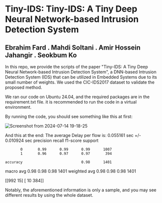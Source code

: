 # Tiny-IDS: Tiny-IDS: A Tiny Deep Neural Network-based Intrusion Detection System

## Ebrahim Fard . Mahdi Soltani . Amir Hossein Jahangir . Seokbum Ko

In this repo, we provide the scripts of the paper "Tiny-IDS: A Tiny Deep Neural Network-based Intrusion Detection System", a DNN-based Intrusion Detection System (IDS) that can be utilized in Embedded Systems due to its small number of weights. We used the CIC-IDS2017 dataset to validate the proposed method.

We ran our code on Ubuntu 24.04, and the required packages are in the requirement.txt file. it is recommended to run the code in a virtual environment. 

By running the code, you should see something like this at first:

![Screenshot from 2024-07-14 19-18-25](https://github.com/user-attachments/assets/b534ba55-0b83-49d4-8e03-04cbf2601598)

And this at the end:
The average Delay per flow is: 0.055161 sec +/- 0.010924 sec
              precision    recall  f1-score   support

           0       0.99      0.99      0.99      1007
           1       0.96      0.97      0.97       394

    accuracy                           0.98      1401
   macro avg       0.98      0.98      0.98      1401
weighted avg       0.98      0.98      0.98      1401

[[992  15]
 [ 10 384]]


Notably, the aforementioned information is only a sample, and you may see different results by using the whole dataset.
